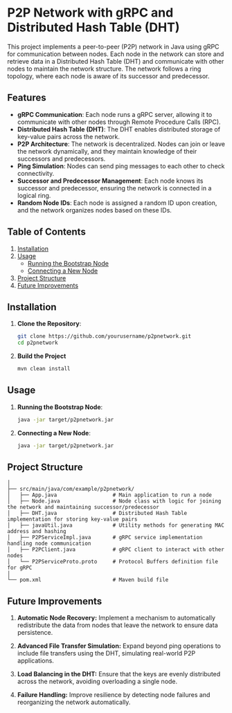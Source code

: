 # P2P Network with gRPC and Distributed Hash Table (DHT)

This project implements a peer-to-peer (P2P) network in Java using gRPC for communication between nodes. Each node in the network can store and retrieve data in a Distributed Hash Table (DHT) and communicate with other nodes to maintain the network structure. The network follows a ring topology, where each node is aware of its successor and predecessor.

## Features

- **gRPC Communication**: Each node runs a gRPC server, allowing it to communicate with other nodes through Remote Procedure Calls (RPC).
- **Distributed Hash Table (DHT)**: The DHT enables distributed storage of key-value pairs across the network.
- **P2P Architecture**: The network is decentralized. Nodes can join or leave the network dynamically, and they maintain knowledge of their successors and predecessors.
- **Ping Simulation**: Nodes can send ping messages to each other to check connectivity.
- **Successor and Predecessor Management**: Each node knows its successor and predecessor, ensuring the network is connected in a logical ring.
- **Random Node IDs**: Each node is assigned a random ID upon creation, and the network organizes nodes based on these IDs.

## Table of Contents

1. [Installation](#installation)
2. [Usage](#usage)
   - [Running the Bootstrap Node](#running-the-bootstrap-node)
   - [Connecting a New Node](#connecting-a-new-node)
3. [Project Structure](#project-structure)
4. [Future Improvements](#future-improvements)

## Installation

1. **Clone the Repository**:
   ```bash
   git clone https://github.com/yourusername/p2pnetwork.git
   cd p2pnetwork
   
2. **Build the Project**
   ```bash
   mvn clean install

## Usage

1. **Running the Bootstrap Node**:
   ```bash
   java -jar target/p2pnetwork.jar

2. **Connecting a New Node**:
   ```bash
   java -jar target/p2pnetwork.jar

## Project Structure

 ```p2pnetwork/
│
├── src/main/java/com/example/p2pnetwork/
│   ├── App.java                  # Main application to run a node
│   ├── Node.java                 # Node class with logic for joining the network and maintaining successor/predecessor
│   ├── DHT.java                  # Distributed Hash Table implementation for storing key-value pairs
│   ├── javaUtil.java             # Utility methods for generating MAC address and hashing
│   ├── P2PServiceImpl.java       # gRPC service implementation handling node communication
│   ├── P2PClient.java            # gRPC client to interact with other nodes
│   └── P2PServiceProto.proto     # Protocol Buffers definition file for gRPC
│
└── pom.xml                       # Maven build file
 ```
## Future Improvements

1.  **Automatic Node Recovery:** Implement a mechanism to automatically redistribute the data from nodes that leave the network to ensure data persistence.
   
3.  **Advanced File Transfer Simulation:** Expand beyond ping operations to include file transfers using the DHT, simulating real-world P2P applications.
   
5.  **Load Balancing in the DHT:** Ensure that the keys are evenly distributed across the network, avoiding overloading a single node.
   
7.  **Failure Handling:** Improve resilience by detecting node failures and reorganizing the network automatically.
